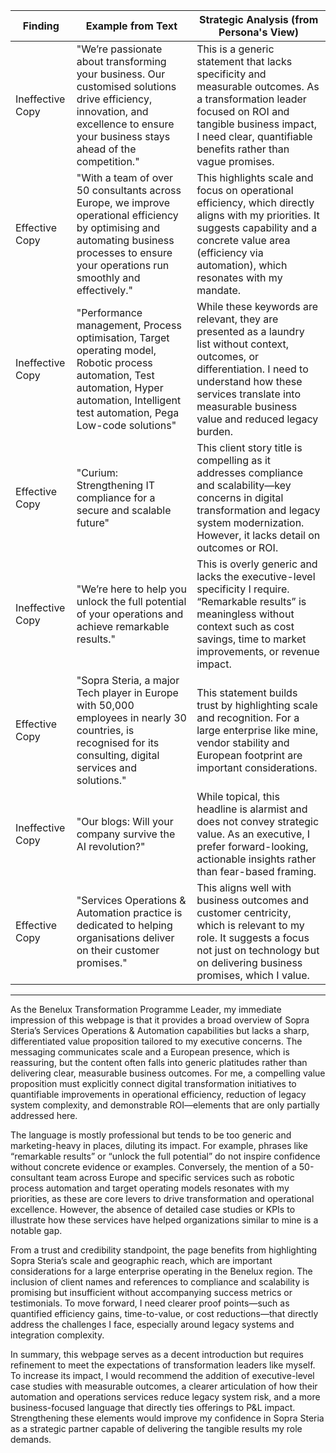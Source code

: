 | Finding          | Example from Text                                                                                  | Strategic Analysis (from Persona's View)                                                                                                                                                                |
| ---------------- | ------------------------------------------------------------------------------------------------ | ------------------------------------------------------------------------------------------------------------------------------------------------------------------------------------------------------ |
| Ineffective Copy | "We’re passionate about transforming your business. Our customised solutions drive efficiency, innovation, and excellence to ensure your business stays ahead of the competition." | This is a generic statement that lacks specificity and measurable outcomes. As a transformation leader focused on ROI and tangible business impact, I need clear, quantifiable benefits rather than vague promises. |
| Effective Copy   | "With a team of over 50 consultants across Europe, we improve operational efficiency by optimising and automating business processes to ensure your operations run smoothly and effectively." | This highlights scale and focus on operational efficiency, which directly aligns with my priorities. It suggests capability and a concrete value area (efficiency via automation), which resonates with my mandate.   |
| Ineffective Copy | "Performance management, Process optimisation, Target operating model, Robotic process automation, Test automation, Hyper automation, Intelligent test automation, Pega Low-code solutions" | While these keywords are relevant, they are presented as a laundry list without context, outcomes, or differentiation. I need to understand how these services translate into measurable business value and reduced legacy burden. |
| Effective Copy   | "Curium: Strengthening IT compliance for a secure and scalable future"                            | This client story title is compelling as it addresses compliance and scalability—key concerns in digital transformation and legacy system modernization. However, it lacks detail on outcomes or ROI.              |
| Ineffective Copy | "We’re here to help you unlock the full potential of your operations and achieve remarkable results." | This is overly generic and lacks the executive-level specificity I require. “Remarkable results” is meaningless without context such as cost savings, time to market improvements, or revenue impact.                |
| Effective Copy   | "Sopra Steria, a major Tech player in Europe with 50,000 employees in nearly 30 countries, is recognised for its consulting, digital services and solutions." | This statement builds trust by highlighting scale and recognition. For a large enterprise like mine, vendor stability and European footprint are important considerations.                                         |
| Ineffective Copy | "Our blogs: Will your company survive the AI revolution?"                                         | While topical, this headline is alarmist and does not convey strategic value. As an executive, I prefer forward-looking, actionable insights rather than fear-based framing.                                      |
| Effective Copy   | "Services Operations & Automation practice is dedicated to helping organisations deliver on their customer promises." | This aligns well with business outcomes and customer centricity, which is relevant to my role. It suggests a focus not just on technology but on delivering business promises, which I value.                      |

---

As the Benelux Transformation Programme Leader, my immediate impression of this webpage is that it provides a broad overview of Sopra Steria’s Services Operations & Automation capabilities but lacks a sharp, differentiated value proposition tailored to my executive concerns. The messaging communicates scale and a European presence, which is reassuring, but the content often falls into generic platitudes rather than delivering clear, measurable business outcomes. For me, a compelling value proposition must explicitly connect digital transformation initiatives to quantifiable improvements in operational efficiency, reduction of legacy system complexity, and demonstrable ROI—elements that are only partially addressed here.

The language is mostly professional but tends to be too generic and marketing-heavy in places, diluting its impact. For example, phrases like “remarkable results” or “unlock the full potential” do not inspire confidence without concrete evidence or examples. Conversely, the mention of a 50-consultant team across Europe and specific services such as robotic process automation and target operating models resonates with my priorities, as these are core levers to drive transformation and operational excellence. However, the absence of detailed case studies or KPIs to illustrate how these services have helped organizations similar to mine is a notable gap.

From a trust and credibility standpoint, the page benefits from highlighting Sopra Steria’s scale and geographic reach, which are important considerations for a large enterprise operating in the Benelux region. The inclusion of client names and references to compliance and scalability is promising but insufficient without accompanying success metrics or testimonials. To move forward, I need clearer proof points—such as quantified efficiency gains, time-to-value, or cost reductions—that directly address the challenges I face, especially around legacy systems and integration complexity.

In summary, this webpage serves as a decent introduction but requires refinement to meet the expectations of transformation leaders like myself. To increase its impact, I would recommend the addition of executive-level case studies with measurable outcomes, a clearer articulation of how their automation and operations services reduce legacy system risk, and a more business-focused language that directly ties offerings to P&L impact. Strengthening these elements would improve my confidence in Sopra Steria as a strategic partner capable of delivering the tangible results my role demands.